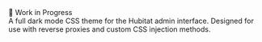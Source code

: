 <div class="wip-badge" title="This project is still baking">🚧 Work in Progress</div>
A full dark mode CSS theme for the Hubitat admin interface. Designed for use with reverse proxies and custom CSS injection methods. 
